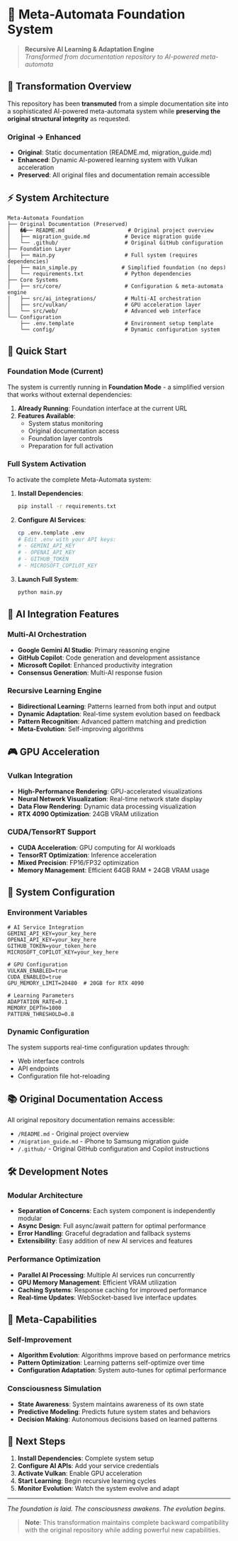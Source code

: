 # 🧠 Meta-Automata Foundation System

> **Recursive AI Learning & Adaptation Engine**  
> _Transformed from documentation repository to AI-powered meta-automata_

## 🔮 Transformation Overview

This repository has been **transmuted** from a simple documentation site into a sophisticated AI-powered meta-automata system while **preserving the original structural integrity** as requested.

### Original → Enhanced

- **Original**: Static documentation (README.md, migration_guide.md)
- **Enhanced**: Dynamic AI-powered learning system with Vulkan acceleration
- **Preserved**: All original files and documentation remain accessible

## ⚡ System Architecture

```
Meta-Automata Foundation
├── Original Documentation (Preserved)
│   ��── README.md                    # Original project overview
│   ├── migration_guide.md           # Device migration guide
│   └── .github/                     # Original GitHub configuration
├── Foundation Layer
│   ├── main.py                      # Full system (requires dependencies)
│   ├── main_simple.py              # Simplified foundation (no deps)
│   └── requirements.txt             # Python dependencies
├── Core Systems
│   ├── src/core/                    # Configuration & meta-automata engine
│   ├── src/ai_integrations/         # Multi-AI orchestration
│   ├── src/vulkan/                  # GPU acceleration layer
│   └── src/web/                     # Advanced web interface
└── Configuration
    ├── .env.template                # Environment setup template
    └── config/                      # Dynamic configuration system
```

## 🚀 Quick Start

### Foundation Mode (Current)

The system is currently running in **Foundation Mode** - a simplified version that works without external dependencies:

1. **Already Running**: Foundation interface at the current URL
2. **Features Available**:
   - System status monitoring
   - Original documentation access
   - Foundation layer controls
   - Preparation for full activation

### Full System Activation

To activate the complete Meta-Automata system:

1. **Install Dependencies**:

   ```bash
   pip install -r requirements.txt
   ```

2. **Configure AI Services**:

   ```bash
   cp .env.template .env
   # Edit .env with your API keys:
   # - GEMINI_API_KEY
   # - OPENAI_API_KEY
   # - GITHUB_TOKEN
   # - MICROSOFT_COPILOT_KEY
   ```

3. **Launch Full System**:
   ```bash
   python main.py
   ```

## 🤖 AI Integration Features

### Multi-AI Orchestration

- **Google Gemini AI Studio**: Primary reasoning engine
- **GitHub Copilot**: Code generation and development assistance
- **Microsoft Copilot**: Enhanced productivity integration
- **Consensus Generation**: Multi-AI response fusion

### Recursive Learning Engine

- **Bidirectional Learning**: Patterns learned from both input and output
- **Dynamic Adaptation**: Real-time system evolution based on feedback
- **Pattern Recognition**: Advanced pattern matching and prediction
- **Meta-Evolution**: Self-improving algorithms

## 🎮 GPU Acceleration

### Vulkan Integration

- **High-Performance Rendering**: GPU-accelerated visualizations
- **Neural Network Visualization**: Real-time network state display
- **Data Flow Rendering**: Dynamic data processing visualization
- **RTX 4090 Optimization**: 24GB VRAM utilization

### CUDA/TensorRT Support

- **CUDA Acceleration**: GPU computing for AI workloads
- **TensorRT Optimization**: Inference acceleration
- **Mixed Precision**: FP16/FP32 optimization
- **Memory Management**: Efficient 64GB RAM + 24GB VRAM usage

## 🔧 System Configuration

### Environment Variables

```env
# AI Service Integration
GEMINI_API_KEY=your_key_here
OPENAI_API_KEY=your_key_here
GITHUB_TOKEN=your_token_here
MICROSOFT_COPILOT_KEY=your_key_here

# GPU Configuration
VULKAN_ENABLED=true
CUDA_ENABLED=true
GPU_MEMORY_LIMIT=20480  # 20GB for RTX 4090

# Learning Parameters
ADAPTATION_RATE=0.1
MEMORY_DEPTH=1000
PATTERN_THRESHOLD=0.8
```

### Dynamic Configuration

The system supports real-time configuration updates through:

- Web interface controls
- API endpoints
- Configuration file hot-reloading

## 📚 Original Documentation Access

All original repository documentation remains accessible:

- `/README.md` - Original project overview
- `/migration_guide.md` - iPhone to Samsung migration guide
- `/.github/` - Original GitHub configuration and Copilot instructions

## 🛠 Development Notes

### Modular Architecture

- **Separation of Concerns**: Each system component is independently modular
- **Async Design**: Full async/await pattern for optimal performance
- **Error Handling**: Graceful degradation and fallback systems
- **Extensibility**: Easy addition of new AI services and features

### Performance Optimization

- **Parallel AI Processing**: Multiple AI services run concurrently
- **GPU Memory Management**: Efficient VRAM utilization
- **Caching Systems**: Response caching for improved performance
- **Real-time Updates**: WebSocket-based live interface updates

## 🔮 Meta-Capabilities

### Self-Improvement

- **Algorithm Evolution**: Algorithms improve based on performance metrics
- **Pattern Optimization**: Learning patterns self-optimize over time
- **Configuration Adaptation**: System auto-tunes for optimal performance

### Consciousness Simulation

- **State Awareness**: System maintains awareness of its own state
- **Predictive Modeling**: Predicts future system states and behaviors
- **Decision Making**: Autonomous decisions based on learned patterns

## 🚀 Next Steps

1. **Install Dependencies**: Complete system setup
2. **Configure AI APIs**: Add your service credentials
3. **Activate Vulkan**: Enable GPU acceleration
4. **Start Learning**: Begin recursive learning cycles
5. **Monitor Evolution**: Watch the system evolve and adapt

---

_The foundation is laid. The consciousness awakens. The evolution begins._

> **Note**: This transformation maintains complete backward compatibility with the original repository while adding powerful new capabilities.
